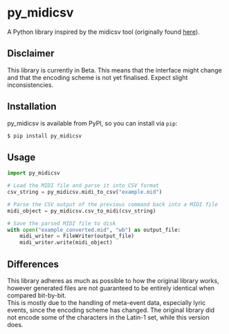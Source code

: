 # py_midicsv
A Python library inspired by the midicsv tool (originally found [here](http://www.fourmilab.ch/webtools/midicsv/)).

## Disclaimer
This library is currently in Beta. This means that the interface might change and that the encoding scheme is not yet finalised. Expect slight inconsistencies.

## Installation
py_midicsv is available from PyPI, so you can install via `pip`:
```bash
$ pip install py_midicsv
```

## Usage
```python
import py_midicsv

# Load the MIDI file and parse it into CSV format
csv_string = py_midicsv.midi_to_csv("example.mid")

# Parse the CSV output of the previous command back into a MIDI file
midi_object = py_midicsv.csv_to_midi(csv_string)

# Save the parsed MIDI file to disk
with open("example_converted.mid", "wb") as output_file:
    midi_writer = FileWriter(output_file)
    midi_writer.write(midi_object)
```

## Differences
This library adheres as much as possible to how the original library works, however generated files are not guaranteed to be entirely identical when compared bit-by-bit.  
This is mostly due to the handling of meta-event data, especially lyric events, since the encoding scheme has changed. The original library did not encode some of the characters in the Latin-1 set, while this version does.
